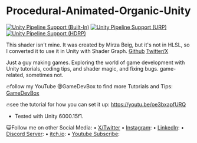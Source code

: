 # Procedural-Animated-Organic-Unity
[![Unity Pipeline Support (Built-In)](https://img.shields.io/badge/BiRP_✔️-darkgreen?logo=unity)](https://unity3d.com/get-unity/download)
[![Unity Pipeline Support (URP)](https://img.shields.io/badge/URP_✔️-blue?logo=unity)](https://unity3d.com/get-unity/download)
[![Unity Pipeline Support (HDRP)](https://img.shields.io/badge/HDRP_✔️-darkred?logo=unity)](https://unity3d.com/get-unity/download)

This shader isn't mine. It was created by Mirza Beig,
but it's not in HLSL, so I converted it to use it in Unity with Shader Graph.
[Github](https://github.com/MirzaBeig/Animated-Organic-FBM-WebGL)
[Twitter/X](https://x.com/TheMirzaBeig/)



Just a guy making games.
Exploring the world of game development with Unity tutorials, coding tips, and shader magic, and fixing bugs.
game-related, sometimes not.


🔥follow my YouTube @GameDevBox to find more Tutorials and Tips: [GameDevBox](https://www.youtube.com/channel/UCgXs2PTiL19Rv1qOn1SI7XQ)


🔥see the tutorial for how you can set it up: https://youtu.be/oe3bxapfURQ

- Tested with Unity 6000.15f1. 


😺Follow me on other Social Media: 
• [X/Twitter](https://x.com/ArianKhatiban)
• [Instagram](https://www.instagram.com/arian.khatiban):
• [LinkedIn](https://www.linkedin.com/in/arian-khatiban-49b30017a/):
• [Discord Server](https://discord.gg/8hpGqBgXmz):
• [itch.io](https://cloudtears.itch.io/):
• [Youtube Subscribe](https://www.youtube.com/channel/UCgXs2PTiL19Rv1qOn1SI7XQ?sub_confirmation=1):


